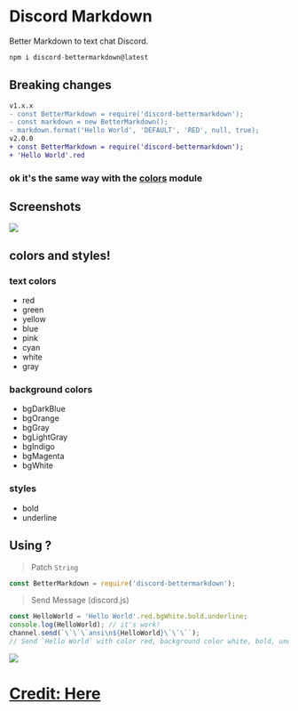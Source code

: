 # Discord Markdown
 Better Markdown to text chat Discord.
```js
npm i discord-bettermarkdown@latest
```

## Breaking changes
```diff
v1.x.x
- const BetterMarkdown = require('discord-bettermarkdown');
- const markdown = new BetterMarkdown();
- markdown.format('Hello World', 'DEFAULT', 'RED', null, true);
v2.0.0
+ const BetterMarkdown = require('discord-bettermarkdown');
+ 'Hello World'.red
```

### ok it's the same way with the [colors](https://www.npmjs.com/package/colors) module

## Screenshots
<img src = 'https://cdn.discordapp.com/attachments/878276279105884210/1063811425346265150/68747470733a2f2f63646e2e646973636f72646170702e636f6d2f6174746163686d656e74732f3733393933373530373736383237303933392f313036313938393531353834333038303239322f414e53492e706e67.png'>


## colors and styles!

### text colors

  - red
  - green
  - yellow
  - blue
  - pink
  - cyan
  - white
  - gray

### background colors

  - bgDarkBlue
  - bgOrange
  - bgGray
  - bgLightGray
  - bgIndigo
  - bgMagenta
  - bgWhite
### styles

  - bold
  - underline

## Using ?
> Patch `String`
```js
const BetterMarkdown = require('discord-bettermarkdown');
```
> Send Message (discord.js)
```js
const HelloWorld = 'Hello World'.red.bgWhite.bold.underline;
console.log(HelloWorld); // it's work!
channel.send(`\`\`\`ansi\n${HelloWorld}\`\`\``);
// Send `Hello World` with color red, background color white, bold, underline
```
<img src='https://cdn.discordapp.com/attachments/878276279105884210/1063813331980386334/image.png'>

# [<strong>Credit: Here</strong>](https://gist.github.com/kkrypt0nn/a02506f3712ff2d1c8ca7c9e0aed7c06)